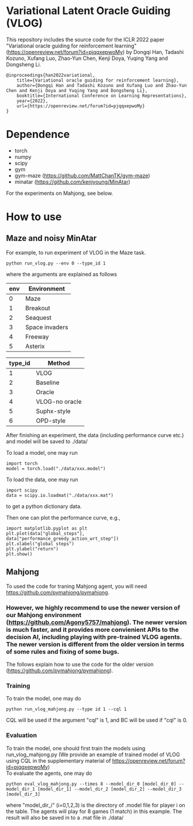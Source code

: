 # Variational Latent Oracle Guiding (VLOG)

This repository includes the source code for the ICLR 2022 paper "Variational oracle guiding for reinforcement learning" (https://openreview.net/forum?id=pjqqxepwoMy) by Dongqi Han, Tadashi Kozuno, Xufang Luo, Zhao-Yun Chen, Kenji Doya, Yuqing Yang and Dongsheng Li.

```
@inproceedings{han2022variational,
    title={Variational oracle guiding for reinforcement learning},
    author={Dongqi Han and Tadashi Kozuno and Xufang Luo and Zhao-Yun Chen and Kenji Doya and Yuqing Yang and Dongsheng Li},
    booktitle={International Conference on Learning Representations},
    year={2022},
    url={https://openreview.net/forum?id=pjqqxepwoMy}
}
```

# Dependence

- torch
- numpy
- scipy
- gym
- gym-maze (https://github.com/MattChanTK/gym-maze)
- minatar (https://github.com/kenjyoung/MinAtar)

For the experiments on Mahjong, see below.

# How to use

## Maze and noisy MinAtar 

For example, to run experiment of VLOG in the Maze task.
```
python run_vlog.py --env 0 --type_id 1
```
where the arguments are explained as follows

| env | Environment    |
|-----|----------------|
| 0   | Maze           |
| 1   | Breakout       |
| 2   | Seaquest       |
| 3   | Space invaders |
| 4   | Freeway        |
| 5   | Asterix        |
 
| type_id | Method         |
|---------|----------------|
| 1       | VLOG           |
| 2       | Baseline       |
| 3       | Oracle         |
| 4       | VLOG-no oracle |
| 5       | Suphx-style    |
| 6       | OPD-style      |

After finishing an experiment, the data (including performance curve etc.) and model will be saved to ./data/

To load a model, one may run
```
import torch
model = torch.load("./data/xxx.model")
```

To load the data, one may run
```
import scipy
data = scipy.io.loadmat("./data/xxx.mat")
```
to get a python dictionary data.

Then one can plot the performance curve, e.g.,
```
import matplotlib.pyplot as plt
plt.plot(data["global_steps"], data["performance_greedy_action_wrt_step"])
plt.xlabel("global steps")
plt.ylabel("return")
plt.show()
```


## Mahjong


To used the code for traning Mahjong agent, you will need https://github.com/pymahjong/pymahjong.


### However, we highly recommend to use the newer version of our Mahjong environment (https://github.com/Agony5757/mahjong). The newer version is much faster, and it provides more convienient APIs to the decision AI, including playing with pre-trained VLOG agents. The newer version is different from the older version in terms of some rules and fixing of some bugs.


The follows explain how to use the code for the older version (https://github.com/pymahjong/pymahjong).

### Training
To train the model, one may do
```
python run_vlog_mahjong.py --type id 1 --cql 1
```
CQL will be used if the argument "cql" is 1, and BC will be used if "cql" is 0.


### Evaluation
To train the model, one should first train the models using run_vlog_mahjong.py (We provide an example of trained model of VLOG using CQL in the supplementary material of https://openreview.net/forum?id=pjqqxepwoMy)  
To evaluate the agents, one may do
```
python eval_vlog_mahjong.py --times 8 --model_dir_0 [model_dir_0] --model_dir_1 [model_dir_1] --model_dir_2 [model_dir_2] --model_dir_3 [model_dir_3]
```
where "model_dir_i" (i=0,1,2,3) is the directory of .model file for player i on the table. 
The agents will play for 8 games (1 match) in this example. 
The result will also be saved in to a .mat file in ./data/




